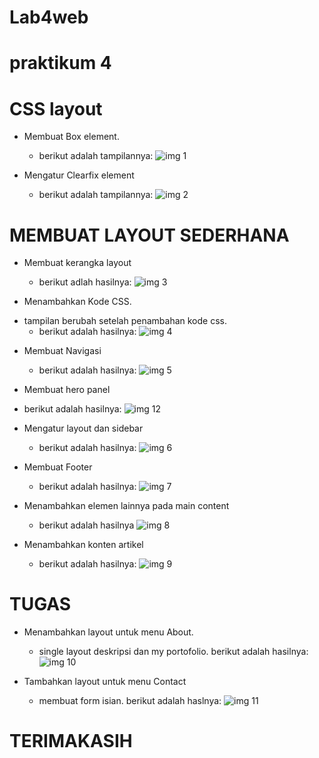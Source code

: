 # Lab4web
# praktikum 4

# CSS layout
* Membuat Box element.
    - berikut adalah tampilannya:
![img 1](screen/b1.JPG)

* Mengatur Clearfix element
    - berikut adalah tampilannya:
![img 2](screen/b2.JPG)

# MEMBUAT LAYOUT SEDERHANA #

* Membuat kerangka layout
    - berikut adlah hasilnya:
![img 3](screen/b3.JPG)

* Menambahkan Kode CSS.
- tampilan berubah setelah penambahan kode css.
    - berikut adalah hasilnya:
![img 4](screen/b4.JPG)

* Membuat Navigasi
    - berikut adalah hasilnya:
![img 5](screen/b5.JPG)

* Membuat hero panel
- berikut adalah hasilnya:
![img 12](screen/b12.JPG)

* Mengatur layout dan sidebar
    - berikut adalah hasilnya:
![img 6](screen/b6.JPG)

* Membuat Footer
    - berikut adalah hasilnya:
![img 7](screen/b7.JPG)

* Menambahkan elemen lainnya pada main content
    - berikut adalah hasilnya
![img 8](screen/b8.JPG)

* Menambahkan konten artikel
    - berikut adalah hasilnya:
![img 9](screen/b9.JPG)

# __TUGAS__ #

* Menambahkan layout untuk menu About.
    - single layout deskripsi dan my portofolio.
    berikut adalah hasilnya:
![img 10](screen/b10.JPG)

* Tambahkan layout untuk menu Contact
    - membuat form isian.
    berikut adalah haslnya:
![img 11](screen/b11.JPG)


# TERIMAKASIH